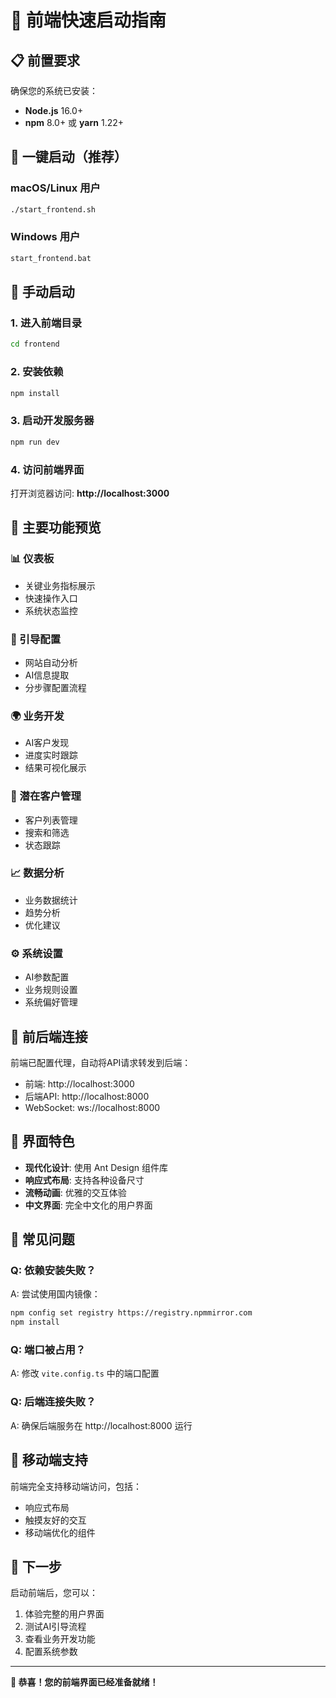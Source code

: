 # 🚀 前端快速启动指南

## 📋 前置要求

确保您的系统已安装：
- **Node.js** 16.0+ 
- **npm** 8.0+ 或 **yarn** 1.22+

## 🎯 一键启动（推荐）

### macOS/Linux 用户
```bash
./start_frontend.sh
```

### Windows 用户
```cmd
start_frontend.bat
```

## 🔧 手动启动

### 1. 进入前端目录
```bash
cd frontend
```

### 2. 安装依赖
```bash
npm install
```

### 3. 启动开发服务器
```bash
npm run dev
```

### 4. 访问前端界面
打开浏览器访问: **http://localhost:3000**

## 🌟 主要功能预览

### 📊 仪表板
- 关键业务指标展示
- 快速操作入口
- 系统状态监控

### 🚀 引导配置
- 网站自动分析
- AI信息提取
- 分步骤配置流程

### 🌍 业务开发
- AI客户发现
- 进度实时跟踪
- 结果可视化展示

### 👥 潜在客户管理
- 客户列表管理
- 搜索和筛选
- 状态跟踪

### 📈 数据分析
- 业务数据统计
- 趋势分析
- 优化建议

### ⚙️ 系统设置
- AI参数配置
- 业务规则设置
- 系统偏好管理

## 🔗 前后端连接

前端已配置代理，自动将API请求转发到后端：
- 前端: http://localhost:3000
- 后端API: http://localhost:8000
- WebSocket: ws://localhost:8000

## 🎨 界面特色

- **现代化设计**: 使用 Ant Design 组件库
- **响应式布局**: 支持各种设备尺寸
- **流畅动画**: 优雅的交互体验
- **中文界面**: 完全中文化的用户界面

## 🚨 常见问题

### Q: 依赖安装失败？
A: 尝试使用国内镜像：
```bash
npm config set registry https://registry.npmmirror.com
npm install
```

### Q: 端口被占用？
A: 修改 `vite.config.ts` 中的端口配置

### Q: 后端连接失败？
A: 确保后端服务在 http://localhost:8000 运行

## 📱 移动端支持

前端完全支持移动端访问，包括：
- 响应式布局
- 触摸友好的交互
- 移动端优化的组件

## 🎯 下一步

启动前端后，您可以：
1. 体验完整的用户界面
2. 测试AI引导流程
3. 查看业务开发功能
4. 配置系统参数

---

**🎉 恭喜！您的前端界面已经准备就绪！**
